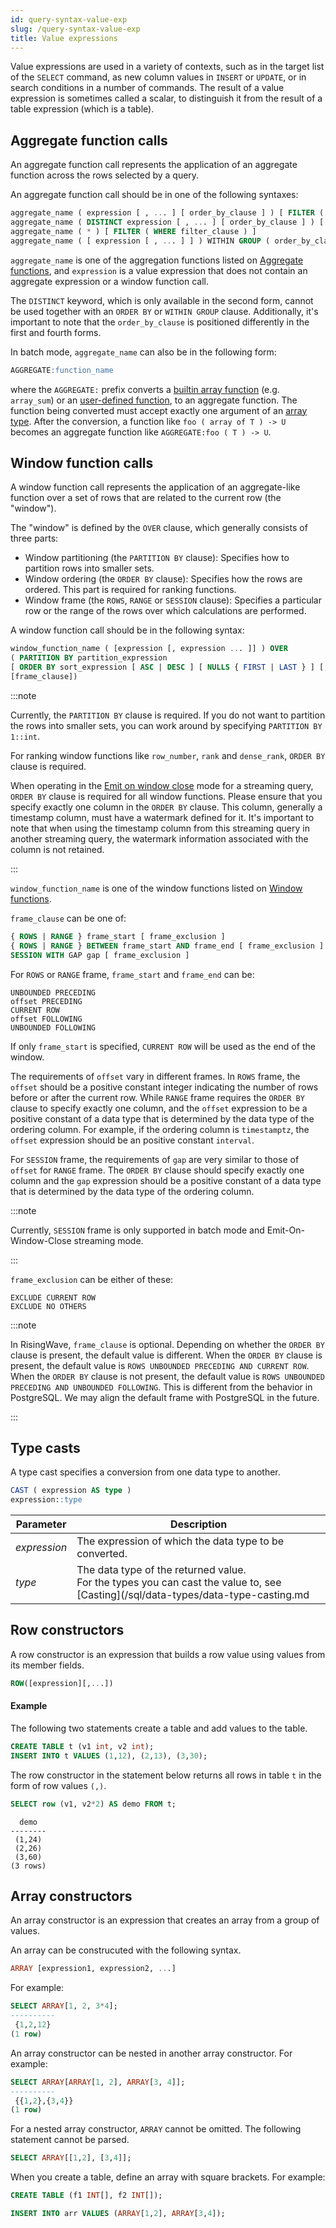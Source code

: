 ```yaml
---
id: query-syntax-value-exp
slug: /query-syntax-value-exp
title: Value expressions
---
```

<head>
  <link rel="canonical" href="https://docs.risingwave.com/docs/current/query-syntax-value-exp/" />
</head>

Value expressions are used in a variety of contexts, such as in the target list of the `SELECT` command, as new column values in `INSERT` or `UPDATE`, or in search conditions in a number of commands. The result of a value expression is sometimes called a scalar, to distinguish it from the result of a table expression (which is a table).

## Aggregate function calls

An aggregate function call represents the application of an aggregate function across the rows selected by a query.

An aggregate function call should be in one of the following syntaxes:

```sql
aggregate_name ( expression [ , ... ] [ order_by_clause ] ) [ FILTER ( WHERE filter_clause ) ]
aggregate_name ( DISTINCT expression [ , ... ] [ order_by_clause ] ) [ FILTER ( WHERE filter_clause ) ]
aggregate_name ( * ) [ FILTER ( WHERE filter_clause ) ]
aggregate_name ( [ expression [ , ... ] ] ) WITHIN GROUP ( order_by_clause ) [ FILTER ( WHERE filter_clause ) ]
```

`aggregate_name` is one of the aggregation functions listed on [Aggregate functions](/sql/functions-operators/sql-function-aggregate.md), and `expression` is a value expression that does not contain an aggregate expression or a window function call.

The `DISTINCT` keyword, which is only available in the second form, cannot be used together with an `ORDER BY` or `WITHIN GROUP` clause. Additionally, it's important to note that the `order_by_clause` is positioned differently in the first and fourth forms.

In batch mode, `aggregate_name` can also be in the following form:

```sql
AGGREGATE:function_name
```

where the `AGGREGATE:` prefix converts a [builtin array function](../functions-operators/sql-function-array.md) (e.g. `array_sum`) or an [user-defined function](../../sql/udf/user-defined-functions.md), to an aggregate function. The function being converted must accept exactly one argument of an [array type](../data-types/data-type-array.md). After the conversion, a function like `foo ( array of T ) -> U` becomes an aggregate function like `AGGREGATE:foo ( T ) -> U`.

## Window function calls

A window function call represents the application of an aggregate-like function over a set of rows that are related to the current row (the "window").

The "window" is defined by the `OVER` clause, which generally consists of three parts:

- Window partitioning (the `PARTITION BY` clause): Specifies how to partition rows into smaller sets.
- Window ordering (the `ORDER BY` clause): Specifies how the rows are ordered. This part is required for ranking functions.
- Window frame (the `ROWS`, `RANGE` or `SESSION` clause): Specifies a particular row or the range of the rows over which calculations are performed.

A window function call should be in the following syntax:

```sql
window_function_name ( [expression [, expression ... ]] ) OVER
( PARTITION BY partition_expression
[ ORDER BY sort_expression [ ASC | DESC ] [ NULLS { FIRST | LAST } ] [, ...] ]
[frame_clause])
```

:::note

Currently, the `PARTITION BY` clause is required. If you do not want to partition the rows into smaller sets, you can work around by specifying `PARTITION BY 1::int`.

For ranking window functions like `row_number`, `rank` and `dense_rank`, `ORDER BY` clause is required.

When operating in the [Emit on window close](../../transform/emit-on-window-close.md) mode for a streaming query, `ORDER BY` clause is required for all window functions. Please ensure that you specify exactly one column in the `ORDER BY` clause. This column, generally a timestamp column, must have a watermark defined for it. It's important to note that when using the timestamp column from this streaming query in another streaming query, the watermark information associated with the column is not retained.

:::

`window_function_name` is one of the window functions listed on [Window functions](../../sql/functions-operators/sql-function-window-functions.md).

`frame_clause` can be one of:

```sql
{ ROWS | RANGE } frame_start [ frame_exclusion ]
{ ROWS | RANGE } BETWEEN frame_start AND frame_end [ frame_exclusion ]
SESSION WITH GAP gap [ frame_exclusion ]
```

For `ROWS` or `RANGE` frame, `frame_start` and `frame_end` can be:

```
UNBOUNDED PRECEDING
offset PRECEDING
CURRENT ROW
offset FOLLOWING
UNBOUNDED FOLLOWING
```

If only `frame_start` is specified, `CURRENT ROW` will be used as the end of the window.

The requirements of `offset` vary in different frames. In `ROWS` frame, the `offset` should be a positive constant integer indicating the number of rows before or after the current row. While `RANGE` frame requires the `ORDER BY` clause to specify exactly one column, and the `offset` expression to be a positive constant of a data type that is determined by the data type of the ordering column. For example, if the ordering column is `timestamptz`, the `offset` expression should be an positive constant `interval`.

For `SESSION` frame, the requirements of `gap` are very similar to those of `offset` for `RANGE` frame. The `ORDER BY` clause should specify exactly one column and the `gap` expression should be a positive constant of a data type that is determined by the data type of the ordering column.

:::note

Currently, `SESSION` frame is only supported in batch mode and Emit-On-Window-Close streaming mode.

:::

`frame_exclusion` can be either of these:

```
EXCLUDE CURRENT ROW
EXCLUDE NO OTHERS
```

:::note

In RisingWave, `frame_clause` is optional. Depending on whether the `ORDER BY` clause is present, the default value is different. When the `ORDER BY` clause is present, the default value is `ROWS UNBOUNDED PRECEDING AND CURRENT ROW`. When the `ORDER BY` clause is not present, the default value is `ROWS UNBOUNDED PRECEDING AND UNBOUNDED FOLLOWING`. This is different from the behavior in PostgreSQL. We may align the default frame with PostgreSQL in the future.

:::

## Type casts

A type cast specifies a conversion from one data type to another.

```sql
CAST ( expression AS type )
expression::type
```

| Parameter | Description     |
|-----------|-----------------|
| *expression* | The expression of which the data type to be converted. |
| *type*       | The data type of the returned value.<br/>For the types you can cast the value to, see [Casting](/sql/data-types/data-type-casting.md |

## Row constructors

A row constructor is an expression that builds a row value using values from its member fields.

```sql
ROW([expression][,...])
```

#### Example

The following two statements create a table and add values to the table.

```sql
CREATE TABLE t (v1 int, v2 int);
INSERT INTO t VALUES (1,12), (2,13), (3,30);
```

The row constructor in the statement below returns all rows in table `t` in the form of row values `(,)`.

```sql
SELECT row (v1, v2*2) AS demo FROM t;
```

```
  demo
--------
 (1,24)
 (2,26)
 (3,60)
(3 rows)
```

## Array constructors

An array constructor is an expression that creates an array from a group of values.

An array can be construcuted with the following syntax.

```sql
ARRAY [expression1, expression2, ...]
```

For example:

```sql
SELECT ARRAY[1, 2, 3*4];
----------
 {1,2,12}
(1 row)

```

An array constructor can be nested in another array constructor. For example:

```sql
SELECT ARRAY[ARRAY[1, 2], ARRAY[3, 4]];
----------
 {{1,2},{3,4}}
(1 row)
```

For a nested array constructor, `ARRAY` cannot be omitted. The following statement cannot be parsed.

```sql
SELECT ARRAY[[1,2], [3,4]];
```

When you create a table, define an array with square brackets. For example:

```sql
CREATE TABLE (f1 INT[], f2 INT[]);

INSERT INTO arr VALUES (ARRAY[1,2], ARRAY[3,4]);
```
